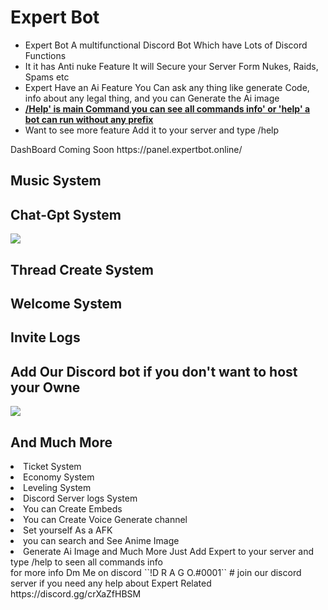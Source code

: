 <h1>Expert Bot</h1>
<ul>
<li><span>Expert Bot</span> A multifunctional Discord Bot Which have Lots of Discord Functions</li>
<li>It it has Anti nuke Feature It will Secure your Server Form Nukes, Raids, Spams etc</li>
<li>Expert Have an Ai Feature You Can ask any thing like generate Code, info about any legal thing, and you can Generate the Ai image</span></li>
<li><b><u>/Help'<span> is main Command you can see all commands info</span>' or '<span>help</span>' a bot can run without any prefix </u></b></li>
<li>Want to see more feature Add it to your server and type /help</li>
</ul>
DashBoard Coming Soon https://panel.expertbot.online/
<h2>Music System</h2>

<h2>Chat-Gpt  System</h2>
<img src="https://media.discordapp.net/attachments/1151589548195840121/1158397718134280312/image.png?ex=651c1971&is=651ac7f1&hm=588020e1e6b68b312ba2840525676c9fcce2fa945c496f8ae1fe62c0948844c9&=">
<h2>Thread Create  System</h2>

<h2>Welcome System</h2>

<h2>Invite Logs</h2>

<h2>Add Our Discord bot if you don't want to host your Owne</h2>
<a href="https://top.gg/bot/1023810715250860105">
  <img src="https://top.gg/api/widget/1023810715250860105.svg">
</a>
<h2>And Much More </h2>
<li>Ticket System</span></li>
<li>Economy System</span></li>
<li>Leveling System</span></li>
<li>Discord Server logs System</span></li>
<li>You can Create Embeds</span></li>
<li>You can Create Voice Generate channel</span></li>
<li>Set yourself As a AFK</span></li>
<li>you can search and See Anime Image</span></li>
<li>Generate Ai Image and Much More Just Add Expert to your server and type /help to seen all commands info</span></li>
for more info Dm Me on discord ``!D R A G O.#0001``
# join our discord server if you need any help about Expert Related https://discord.gg/crXaZfHBSM
